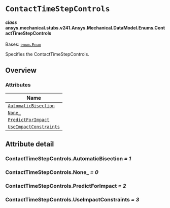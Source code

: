 # `ContactTimeStepControls`



#### *class* ansys.mechanical.stubs.v241.Ansys.Mechanical.DataModel.Enums.ContactTimeStepControls

Bases: [`enum.Enum`](https://docs.python.org/3/library/enum.html#enum.Enum)

Specifies the ContactTimeStepControls.

<!-- !! processed by numpydoc !! -->

<a id="overview"></a>

## Overview

### Attributes

| Name |
| -------------------------------------------------------------------------------------------------------------------------------------------------------- |
| [`AutomaticBisection`](../../../../../v242/Ansys/Mechanical/DataModel/Enums/ContactTimeStepControls.md#ContactTimeStepControls.AutomaticBisection) |
| [`None_`](../../../../../v242/Ansys/Mechanical/DataModel/Enums/ContactTimeStepControls.md#ContactTimeStepControls.None_) |
| [`PredictForImpact`](../../../../../v242/Ansys/Mechanical/DataModel/Enums/ContactTimeStepControls.md#ContactTimeStepControls.PredictForImpact) |
| [`UseImpactConstraints`](../../../../../v242/Ansys/Mechanical/DataModel/Enums/ContactTimeStepControls.md#ContactTimeStepControls.UseImpactConstraints) |

<a id="attribute-detail"></a>

## Attribute detail

<a id="ContactTimeStepControls.AutomaticBisection"></a>

### ContactTimeStepControls.AutomaticBisection *= 1*

<a id="ContactTimeStepControls.None_"></a>

### ContactTimeStepControls.None_ *= 0*

<a id="ContactTimeStepControls.PredictForImpact"></a>

### ContactTimeStepControls.PredictForImpact *= 2*

<a id="ContactTimeStepControls.UseImpactConstraints"></a>

### ContactTimeStepControls.UseImpactConstraints *= 3*



